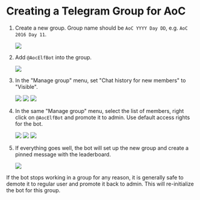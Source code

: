 # Creating a Telegram Group for AoC

1. Create a new group. Group name should be `AoC YYYY Day DD`, e.g. `AoC 2016 Day 11`.

   ![](img/create-group/create-group.png)

1. Add `@AocElfBot` into the group.

   ![](img/create-group/add-bot.png)

1. In the "Manage group" menu, set "Chat history for new members" to "Visible".

   ![](img/create-group/manage-group.png)
   ![](img/create-group/edit-group-1.png)
   ![](img/create-group/visible-history.png)

1. In the same "Manage group" menu, select the list of members, right click on `@AocElfBot` and promote it to admin. Use default access rights for the bot.

   ![](img/create-group/edit-group-2.png)
   ![](img/create-group/promote-admin.png)
   ![](img/create-group/add-admin.png)

1. If everything goes well, the bot will set up the new group and create a pinned message with the leaderboard.

   ![](img/create-group/bot-online.png)

If the bot stops working in a group for any reason, it is generally safe to demote it to regular user and promote it back to admin. This will re-initialize the bot for this group.
